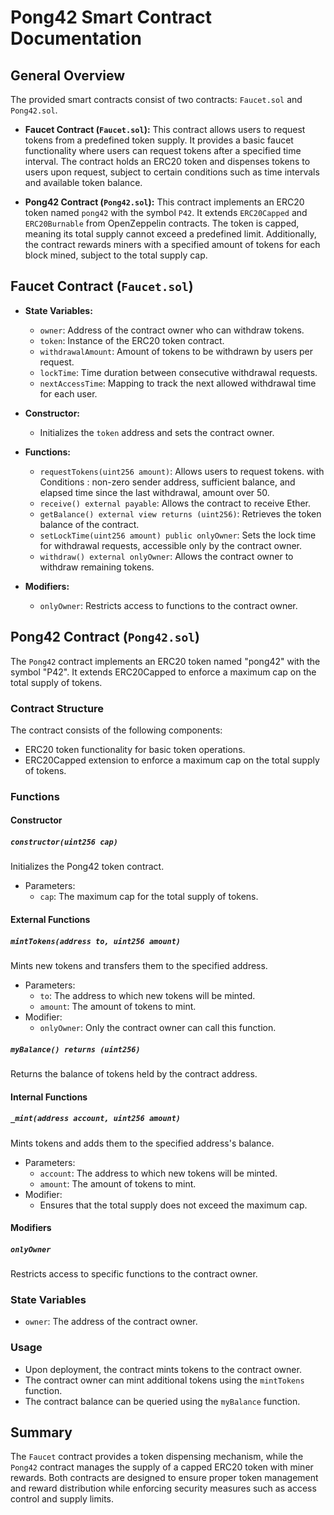 # Pong42 Smart Contract Documentation

## General Overview

The provided smart contracts consist of two contracts: `Faucet.sol` and `Pong42.sol`.

- **Faucet Contract (`Faucet.sol`):** This contract allows users to request tokens from a predefined token supply. It provides a basic faucet functionality where users can request tokens after a specified time interval. The contract holds an ERC20 token and dispenses tokens to users upon request, subject to certain conditions such as time intervals and available token balance.

- **Pong42 Contract (`Pong42.sol`):** This contract implements an ERC20 token named `pong42` with the symbol `P42`. It extends `ERC20Capped` and `ERC20Burnable` from OpenZeppelin contracts. The token is capped, meaning its total supply cannot exceed a predefined limit. Additionally, the contract rewards miners with a specified amount of tokens for each block mined, subject to the total supply cap.

## Faucet Contract (`Faucet.sol`)

- **State Variables:**
  - `owner`: Address of the contract owner who can withdraw tokens.
  - `token`: Instance of the ERC20 token contract.
  - `withdrawalAmount`: Amount of tokens to be withdrawn by users per request.
  - `lockTime`: Time duration between consecutive withdrawal requests.
  - `nextAccessTime`: Mapping to track the next allowed withdrawal time for each user.

- **Constructor:**
  - Initializes the `token` address and sets the contract owner.

- **Functions:**
  - `requestTokens(uint256 amount)`: Allows users to request tokens. with Conditions : non-zero sender address, sufficient balance, and elapsed time since the last withdrawal, amount over 50.
  - `receive() external payable`: Allows the contract to receive Ether.
  - `getBalance() external view returns (uint256)`: Retrieves the token balance of the contract.
  - `setLockTime(uint256 amount) public onlyOwner`: Sets the lock time for withdrawal requests, accessible only by the contract owner.
  - `withdraw() external onlyOwner`: Allows the contract owner to withdraw remaining tokens.

- **Modifiers:**
  - `onlyOwner`: Restricts access to functions to the contract owner.

## Pong42 Contract (`Pong42.sol`)

The `Pong42` contract implements an ERC20 token named "pong42" with the symbol "P42". It extends ERC20Capped to enforce a maximum cap on the total supply of tokens.

### Contract Structure

The contract consists of the following components:

- ERC20 token functionality for basic token operations.
- ERC20Capped extension to enforce a maximum cap on the total supply of tokens.

### Functions

#### Constructor

##### `constructor(uint256 cap)`

Initializes the Pong42 token contract.

- Parameters:
  - `cap`: The maximum cap for the total supply of tokens.

#### External Functions

##### `mintTokens(address to, uint256 amount)`

Mints new tokens and transfers them to the specified address.

- Parameters:
  - `to`: The address to which new tokens will be minted.
  - `amount`: The amount of tokens to mint.
- Modifier:
  - `onlyOwner`: Only the contract owner can call this function.

##### `myBalance() returns (uint256)`

Returns the balance of tokens held by the contract address.

#### Internal Functions

##### `_mint(address account, uint256 amount)`

Mints tokens and adds them to the specified address's balance.

- Parameters:
  - `account`: The address to which new tokens will be minted.
  - `amount`: The amount of tokens to mint.
- Modifier:
  - Ensures that the total supply does not exceed the maximum cap.

#### Modifiers

##### `onlyOwner`

Restricts access to specific functions to the contract owner.

### State Variables

- `owner`: The address of the contract owner.

### Usage

- Upon deployment, the contract mints tokens to the contract owner.
- The contract owner can mint additional tokens using the `mintTokens` function.
- The contract balance can be queried using the `myBalance` function.


## Summary

The `Faucet` contract provides a token dispensing mechanism, while the `Pong42` contract manages the supply of a capped ERC20 token with miner rewards. Both contracts are designed to ensure proper token management and reward distribution while enforcing security measures such as access control and supply limits.

